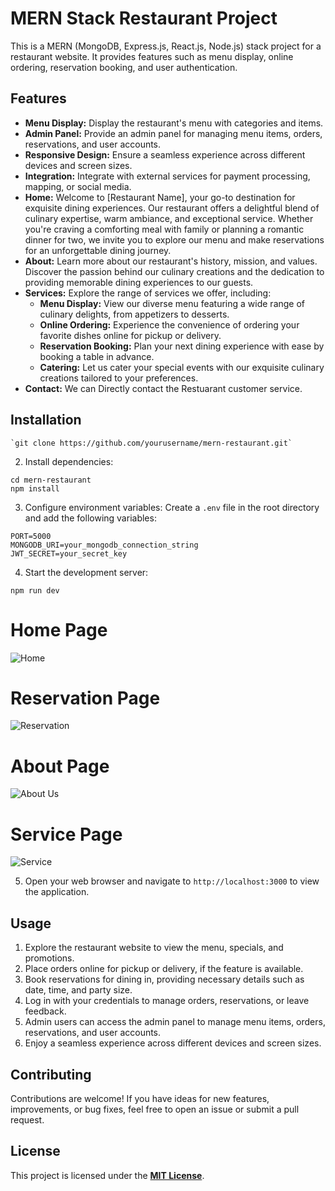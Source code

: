 # MERN Stack Restaurant Project
This is a MERN (MongoDB, Express.js, React.js, Node.js) stack project for a restaurant website. It provides features such as menu display, online ordering, reservation booking, and user authentication.
## Features 
 -  **Menu Display:** Display the restaurant's menu with categories and items. 
  -  **Admin Panel:** Provide an admin panel for managing menu items, orders, reservations, and user accounts.
   -  **Responsive Design:** Ensure a seamless experience across different devices and screen sizes.
   -  **Integration:** Integrate with external services for payment processing, mapping, or social media.
-  **Home:** Welcome to [Restaurant Name], your go-to destination for exquisite dining experiences. Our restaurant offers a delightful blend of culinary expertise, warm ambiance, and exceptional service. Whether you're craving a comforting meal with family or planning a romantic dinner for two, we invite you to explore our menu and make reservations for an unforgettable dining journey.
 -  **About:** Learn more about our restaurant's history, mission, and values. Discover the passion behind our culinary creations and the dedication to providing memorable dining experiences to our guests.
 -  **Services:** Explore the range of services we offer, including:
     - **Menu Display:** View our diverse menu featuring a wide range of culinary delights, from appetizers to desserts. 
     -  **Online Ordering:** Experience the convenience of ordering your favorite dishes online for pickup or delivery. 
     -  **Reservation Booking:** Plan your next dining experience with ease by booking a table in advance. 
     -  **Catering:** Let us cater your special events with our exquisite culinary creations tailored to your preferences. 
-  **Contact:** We can Directly contact the Restuarant customer service.
## Installation
```
`git clone https://github.com/yourusername/mern-restaurant.git`
```
2.  Install dependencies:
```
cd mern-restaurant
npm install
```
3. Configure environment variables:
Create a `.env` file in the root directory and add the following variables:
```
PORT=5000
MONGODB_URI=your_mongodb_connection_string
JWT_SECRET=your_secret_key
```
4.  Start the development server:

``
npm run dev
``
# **Home Page**
![Home](https://github.com/ravi-143kiran/Restuarant-Mern-stack-project/assets/119074585/77642719-2f4b-4ee4-b9fd-21f15c492c2e)

# **Reservation Page**
![Reservation](https://github.com/ravi-143kiran/Restuarant-Mern-stack-project/assets/119074585/21061e92-53fb-49a9-96a0-d45781bf6e60)

# **About Page**
![About Us](https://github.com/ravi-143kiran/Restuarant-Mern-stack-project/assets/119074585/1dc6222f-9058-4a25-a737-cac66b76dc2c)

# **Service Page**
![Service](https://github.com/ravi-143kiran/Restuarant-Mern-stack-project/assets/119074585/bc26b452-82f7-4e6d-8f1c-eccf18a0c611)

5.  Open your web browser and navigate to `http://localhost:3000` to view the application.
## Usage
1.  Explore the restaurant website to view the menu, specials, and promotions.
2.  Place orders online for pickup or delivery, if the feature is available.
3.  Book reservations for dining in, providing necessary details such as date, time, and party size.
4.  Log in with your credentials to manage orders, reservations, or leave feedback.
5.  Admin users can access the admin panel to manage menu items, orders, reservations, and user accounts.
6.  Enjoy a seamless experience across different devices and screen sizes.
## Contributing
Contributions are welcome! If you have ideas for new features, improvements, or bug fixes, feel free to open an issue or submit a pull request.
## License
This project is licensed under the **[MIT License](https://opensource.org/license/mit/ "Optional Title")**.
